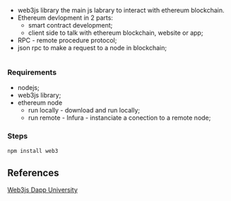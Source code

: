 - web3js library the main js labrary to interact with ethereum blockchain.
- Ethereum devlopment in 2 parts:
    - smart contract development;
    - client side to talk with ethereum blockchain, website or app;
- RPC - remote procedure protocol;
- json rpc to make a request to a node in blockchain;

<img href="https://www.dappuniversity.com/web3-js-diagram.png">

### Requirements
- nodejs;
- web3js library;
- ethereum node
    - run locally - download and run locally;
    - run remote - Infura - instanciate a conection to a remote node;

### Steps
``` bash
npm install web3

```
## References
[Web3js Dapp University](https://www.dappuniversity.com/articles/web3-js-intro)
